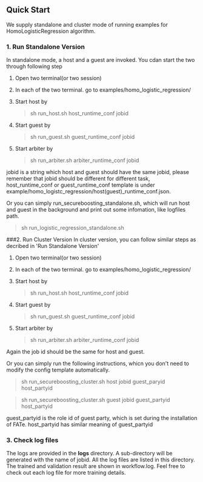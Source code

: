 ## Quick Start

We supply standalone and cluster mode of running examples for HomoLogisticRegression algorithm.

### 1. Run Standalone Version

In standalone mode, a host and a guest are invoked. You cdan start the two through following step


1. Open two terminal(or two session)

2. In each of the two terminal. go to examples/homo_logistic_regression/

3. Start host by 
   > sh run_host.sh host_runtime_conf jobid

4. Start guest by
   > sh run_guest.sh guest_runtime_conf jobid

5. Start arbiter by
   > sh run_arbiter.sh arbiter_runtime_conf jobid

jobid is a string which host and guest should have the same jobid, please remember that jobid should be different for different task,
host_runtime_conf or guest_runtime_conf template is under example/homo_logistc_regression/host(guest)_runtime_conf.json.

Or you can simply run_secureboosting_standalone.sh, which will run host and guest in the background and print out some infomation, like logfiles path.

> sh run_logistic_regression_standalone.sh


###2. Run Cluster Version
In cluster version, you can follow similar steps as decribed in 'Run Standalone Version'

1. Open two terminal(or two session)

2. In each of the two terminal. go to examples/homo_logistic_regression/

3. Start host by 
   > sh run_host.sh host_runtime_conf jobid

4. Start guest by
   > sh run_guest.sh guest_runtime_conf jobid

5. Start arbiter by
   > sh run_arbiter.sh arbiter_runtime_conf jobid

Again the job id should be the same for host and guest.

Or you can simply run the following instructions, whicn you don't need to modify the config template automatically.

> sh run_secureboosting_cluster.sh host jobid guest_paryid host_partyid

> sh run_secureboosting_cluster.sh guest jobid guest_partyid host_partyid

guest_partyid is the role id of guest party, which is set during the installation of FATe. host_partyid has similar 
meaning of guest_partyid

### 3. Check log files

The logs are provided in the **logs** directory. A sub-directory will be generated with the name of jobid. All the log files are
listed in this directory. The trained and validation result are shown in workflow.log. Feel free to check out each log file 
for more training details. 